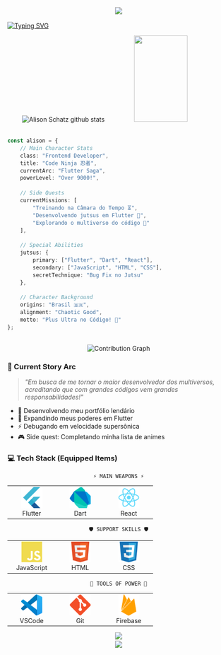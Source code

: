 <div align="center">
  <img src="https://capsule-render.vercel.app/api?type=rect&color=gradient&customColorList=24&height=120&section=header&text=✧%20SACRED%20REALM%20OF%20CODING%20✧&fontSize=30&fontColor=fff&animation=twinkling&stroke=fff&strokeWidth=2"/>
</div>
  
  [![Typing SVG](https://readme-typing-svg.herokuapp.com/?color=6FA4FC&size=35&center=true&vCenter=true&width=1000&lines=HELLO+WORLD!+Eu+sou+o+Alison+Schatz!;Desenvolvedor+Frontend+⚡;Power+Level+Over+9000!+🔥;Welcome+to+my+Profile!+👾)](https://git.io/typing-svg)
</div>

<div align="center">
  <img width="49%" height="195px" src="https://github-readme-stats.vercel.app/api?username=alisonschatz&show_icons=true&count_private=true&hide_border=true&title_color=6FA4FC&icon_color=6FA4FC&text_color=c9d1d9&bg_color=0d1117" alt="Alison Schatz github stats" /> 
  <img width="49%" height="195px" src="https://github-readme-stats.vercel.app/api/top-langs/?username=alisonschatz&layout=compact&hide_border=true&title_color=6FA4FC&text_color=c9d1d9&bg_color=0d1117" />
</div>

<br/>

```typescript
const alison = {
    // Main Character Stats
    class: "Frontend Developer",
    title: "Code Ninja 忍者",
    currentArc: "Flutter Saga",
    powerLevel: "Over 9000!",
    
    // Side Quests
    currentMissions: [
        "Treinando na Câmara do Tempo ⏳",
        "Desenvolvendo jutsus em Flutter 📱",
        "Explorando o multiverso do código 🌌"
    ],
    
    // Special Abilities
    jutsus: {
        primary: ["Flutter", "Dart", "React"],
        secondary: ["JavaScript", "HTML", "CSS"],
        secretTechnique: "Bug Fix no Jutsu"
    },
    
    // Character Background
    origins: "Brasil 🇧🇷",
    alignment: "Chaotic Good",
    motto: "Plus Ultra no Código! 💪"
};
```

<br/>

<div align="center">
  <img src="https://github-readme-activity-graph.vercel.app/graph?username=alisonschatz&theme=react-dark&hide_border=true&area=true" alt="Contribution Graph" />
</div>

### 🎯 Current Story Arc

> *"Em busca de me tornar o maior desenvolvedor dos multiversos, acreditando que com grandes códigos vem grandes responsabilidades!"*

- 🔭 Desenvolvendo meu portfólio lendário
- 🌱 Expandindo meus poderes em Flutter
- ⚡ Debugando em velocidade supersônica
- 🎮 Side quest: Completando minha lista de animes

### 💻 Tech Stack (Equipped Items)

<div align="center">

```plaintext
⚡ MAIN WEAPONS ⚡
```

<table>
<tr>
<td align="center" width="96">
  <img src="https://raw.githubusercontent.com/devicons/devicon/master/icons/flutter/flutter-original.svg" width="48" height="48" alt="Flutter" />
  <br>Flutter
</td>
<td align="center" width="96">
  <img src="https://raw.githubusercontent.com/devicons/devicon/master/icons/dart/dart-original.svg" width="48" height="48" alt="Dart" />
  <br>Dart
</td>
<td align="center" width="96">
  <img src="https://raw.githubusercontent.com/devicons/devicon/master/icons/react/react-original.svg" width="48" height="48" alt="React" />
  <br>React
</td>
</tr>
</table>

```plaintext
🛡️ SUPPORT SKILLS 🛡️
```

<table>
<tr>
<td align="center" width="96">
  <img src="https://raw.githubusercontent.com/devicons/devicon/master/icons/javascript/javascript-plain.svg" width="48" height="48" alt="JavaScript" />
  <br>JavaScript
</td>
<td align="center" width="96">
  <img src="https://raw.githubusercontent.com/devicons/devicon/master/icons/html5/html5-original.svg" width="48" height="48" alt="HTML" />
  <br>HTML
</td>
<td align="center" width="96">
  <img src="https://raw.githubusercontent.com/devicons/devicon/master/icons/css3/css3-original.svg" width="48" height="48" alt="CSS" />
  <br>CSS
</td>
</tr>
</table>

```plaintext
🔧 TOOLS OF POWER 🔧
```

<table>
<tr>
<td align="center" width="96">
  <img src="https://raw.githubusercontent.com/devicons/devicon/master/icons/vscode/vscode-original.svg" width="48" height="48" alt="VSCode" />
  <br>VSCode
</td>
<td align="center" width="96">
  <img src="https://raw.githubusercontent.com/devicons/devicon/master/icons/git/git-original.svg" width="48" height="48" alt="Git" />
  <br>Git
</td>
<td align="center" width="96">
  <img src="https://raw.githubusercontent.com/devicons/devicon/master/icons/firebase/firebase-plain.svg" width="48" height="48" alt="Firebase" />
  <br>Firebase
</td>
</tr>
</table>

</div>

<div align="center">
  <img src="https://capsule-render.vercel.app/api?type=transparent&height=60&text=root%40dev:~%24%20./initialize_developer.sh&fontColor=6FA4FC&fontSize=25&animation=fadeIn"/>
</div>
<div align="center">
  <img src="https://capsule-render.vercel.app/api?type=soft&color=0:0d1117,100:6FA4FC&height=60&section=header&text=✦%20DEVELOPER%20LOADED%20[▰▰▰▰▰▰▰▰▰▱]%2098%%20✦&fontSize=20&animation=blinking&fontColor=fff"/>
</div>
